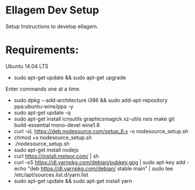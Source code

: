 # Ellagem Dev Setup
Setup Instructions to develop ellagem.

# Requirements:
Ubuntu 14.04 LTS

- sudo apt-get update && sudo apt-get upgrade

Enter commands one at a time.

- sudo dpkg --add-architecture i386 && sudo add-apt-repository ppa:ubuntu-wine/ppa -y
- sudo apt-get update -q
- sudo apt-get install icnsutils graphicsmagick xz-utils nsis make git build-essential mono-devel wine1.8
- curl -sL https://deb.nodesource.com/setup_6.x -o nodesource_setup.sh
- chmod +x nodesource_setup.sh
- ./nodesource_setup.sh
- sudo apt-get install nodejs
- curl https://install.meteor.com/ | sh
- curl -sS https://dl.yarnpkg.com/debian/pubkey.gpg | sudo apt-key add -
echo "deb https://dl.yarnpkg.com/debian/ stable main" | sudo tee /etc/apt/sources.list.d/yarn.list
- sudo apt-get update && sudo apt-get install yarn


